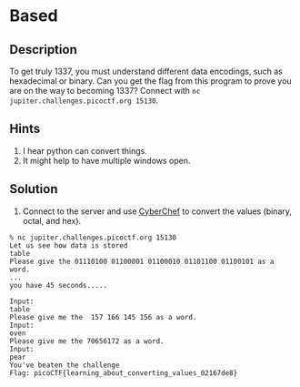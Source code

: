 # Based
## Description
To get truly 1337, you must understand different data encodings, such as hexadecimal or binary. Can you get the flag from this program to prove you are on the way to becoming 1337? Connect with ```nc jupiter.challenges.picoctf.org 15130```.
## Hints
1. I hear python can convert things.
2. It might help to have multiple windows open.
## Solution
1. Connect to the server and use [CyberChef](https://gchq.github.io/CyberChef/) to convert the values (binary, octal, and hex).
```
% nc jupiter.challenges.picoctf.org 15130
Let us see how data is stored
table
Please give the 01110100 01100001 01100010 01101100 01100101 as a word.
...
you have 45 seconds.....

Input:
table
Please give me the  157 166 145 156 as a word.
Input:
oven
Please give me the 70656172 as a word.
Input:
pear
You've beaten the challenge
Flag: picoCTF{learning_about_converting_values_02167de8}
```
